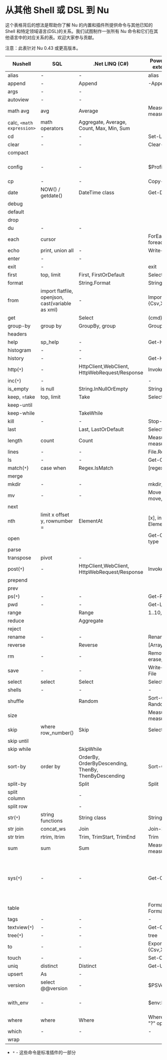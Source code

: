 # 从其他 Shell 或 DSL 到 Nu

这个表格背后的想法是帮助你了解 Nu 的内置和插件所提供命令与其他已知的 Shell 和特定领域语言(DSL)的关系。我们试图制作一张所有 Nu 命令和它们在其他语言中的对应关系的表。欢迎大家参与贡献。

注意：此表针对 Nu 0.43 或更高版本。

| Nushell                   | SQL                                              | .Net LINQ (C#)                                       | PowerShell (without external modules)      | Bash                                            |
| ------------------------- | ------------------------------------------------ | ---------------------------------------------------- | ------------------------------------------ | ----------------------------------------------- |
| alias                     | -                                                | -                                                    | alias                                      | alias                                           |
| append                    | -                                                | Append                                               | -Append                                    |                                                 |
| args                      | -                                                | -                                                    |                                            |                                                 |
| autoview                  | -                                                | -                                                    |                                            |                                                 |
| math avg                  | avg                                              | Average                                              | Measure-Object, measure                    |                                                 |
| calc, `<math expression>` | math operators                                   | Aggregate, Average, Count, Max, Min, Sum             |                                            | bc                                              |
| cd                        | -                                                | -                                                    | Set-Location, cd                           | cd                                              |
| clear                     | -                                                | -                                                    | Clear-Host                                 | clear                                           |
| compact                   |                                                  |                                                      |                                            |                                                 |
| config                    | -                                                | -                                                    | $Profile                                   | vi .bashrc, .profile                            |
| cp                        | -                                                | -                                                    | Copy-Item, cp, copy                        | cp                                              |
| date                      | NOW() / getdate()                                | DateTime class                                       | Get-Date                                   | date                                            |
| debug                     |                                                  |                                                      |                                            |                                                 |
| default                   |                                                  |                                                      |                                            |                                                 |
| drop                      |                                                  |                                                      |                                            |                                                 |
| du                        | -                                                | -                                                    |                                            | du                                              |
| each                      | cursor                                           |                                                      | ForEach-Object, foreach, for               |                                                 |
| echo                      | print, union all                                 | -                                                    | Write-Output, write                        | echo                                            |
| enter                     | -                                                | -                                                    |                                            |                                                 |
| exit                      | -                                                |                                                      | exit                                       | exit                                            |
| first                     | top, limit                                       | First, FirstOrDefault                                | Select-Object -First                       | head                                            |
| format                    |                                                  | String.Format                                        | String.Format                              |                                                 |
| from                      | import flatfile, openjson, cast(variable as xml) | -                                                    | Import/ConvertFrom-{Csv,Xml,Html,Json}     |                                                 |
| get                       |                                                  | Select                                               | (cmd).column                               |                                                 |
| group-by                  | group by                                         | GroupBy, group                                       | Group-Object, group                        |                                                 |
| headers                   |                                                  |                                                      |                                            |                                                 |
| help                      | sp_help                                          | -                                                    | Get-Help, help, man                        | man                                             |
| histogram                 | -                                                | -                                                    |                                            |                                                 |
| history                   | -                                                | -                                                    | Get-History, history                       | history                                         |
| http(`*`)                 | -                                                | HttpClient,WebClient, HttpWebRequest/Response        | Invoke-WebRequest                          | wget                                            |
| inc(`*`)                  | -                                                |                                                      | -                                          | -                                               |
| is_empty                  | is null                                          | String.InNullOrEmpty                                 | String.InNullOrEmpty                       |                                                 |
| keep, =take               | top, limit                                       | Take                                                 | Select-Object -First                       | head                                            |
| keep-until                |                                                  |                                                      |                                            |                                                 |
| keep-while                |                                                  | TakeWhile                                            |                                            |                                                 |
| kill                      | -                                                | -                                                    | Stop-Process, kill                         | kill                                            |
| last                      |                                                  | Last, LastOrDefault                                  | Select-Object -Last                        | tail                                            |
| length                    | count                                            | Count                                                | Measure-Object, measure                    | wc                                              |
| lines                     | -                                                | -                                                    | File.ReadAllLines                          |                                                 |
| ls                        | -                                                | -                                                    | Get-ChildItem, dir, ls                     | ls                                              |
| match(`*`)                | case when                                        | Regex.IsMatch                                        | [regex]                                    |                                                 |
| merge                     |                                                  |                                                      |                                            |                                                 |
| mkdir                     | -                                                | -                                                    | mkdir, md                                  | mkdir                                           |
| mv                        | -                                                | -                                                    | Move-Item, mv, move, mi                    | mv                                              |
| next                      |                                                  |                                                      |                                            |                                                 |
| nth                       | limit x offset y, rownumber =                    | ElementAt                                            | [x], indexing operator, ElementAt          |                                                 |
| open                      |                                                  |                                                      | Get-Content, gc, cat, type                 | cat                                             |
| parse                     |                                                  |                                                      |                                            |                                                 |
| transpose                 | pivot                                            | -                                                    |                                            |                                                 |
| post(`*`)                 | -                                                | HttpClient,WebClient, HttpWebRequest/Response        | Invoke-WebRequest                          |                                                 |
| prepend                   |                                                  |                                                      |                                            |                                                 |
| prev                      |                                                  |                                                      |                                            |                                                 |
| ps(`*`)                   | -                                                | -                                                    | Get-Process, ps, gps                       | ps                                              |
| pwd                       | -                                                | -                                                    | Get-Location, pwd                          | pwd                                             |
| range                     |                                                  | Range                                                | 1..10, 'a'..'f'                            |                                                 |
| reduce                    |                                                  | Aggregate                                            |                                            |                                                 |
| reject                    |                                                  |                                                      |                                            |                                                 |
| rename                    | -                                                | -                                                    | Rename-Item, ren, rni                      | mv                                              |
| reverse                   |                                                  | Reverse                                              | [Array]::Reverse($var)                     |                                                 |
| rm                        | -                                                | -                                                    | Remove-Item, del, erase, rd, ri, rm, rmdir | rm                                              |
| save                      | -                                                | -                                                    | Write-Output, Out-File                     | > foo.txt                                       |
| select                    | select                                           | Select                                               | Select-Object, select                      |                                                 |
| shells                    | -                                                | -                                                    | -                                          |                                                 |
| shuffle                   |                                                  | Random                                               | Sort-Object {Get-Random}                   | -                                               |
| size                      |                                                  |                                                      | Measure-Object, measure                    | wc                                              |
| skip                      | where row_number()                               | Skip                                                 | Select-Object -Skip                        |                                                 |
| skip until                |                                                  |                                                      |                                            |                                                 |
| skip while                |                                                  | SkipWhile                                            |                                            |                                                 |
| sort-by                   | order by                                         | OrderBy, OrderByDescending, ThenBy, ThenByDescending | Sort-Object, sort                          |                                                 |
| split-by                  |                                                  | Split                                                | Split                                      |                                                 |
| split column              |                                                  | -                                                    |                                            |                                                 |
| split row                 |                                                  | -                                                    |                                            |                                                 |
| str(`*`)                  | string functions                                 | String class                                         | String class                               |                                                 |
| str join                  | concat_ws                                        | Join                                                 | Join-String                                |                                                 |
| str trim                  | rtrim, ltrim                                     | Trim, TrimStart, TrimEnd                             | Trim                                       |                                                 |
| sum                       | sum                                              | Sum                                                  | Measure-Object, measure                    |                                                 |
| sys(`*`)                  | -                                                | -                                                    | Get-ComputerInfo                           | uname, lshw, lsblk, lscpu, lsusb, hdparam, free |
| table                     |                                                  |                                                      | Format-Table, ft, Format-List, fl          |                                                 |
| tags                      | -                                                | -                                                    | -                                          |                                                 |
| textview(`*`)             | -                                                | -                                                    | Get-Content, cat                           |                                                 |
| tree(`*`)                 | -                                                | -                                                    | tree                                       |                                                 |
| to                        | -                                                | -                                                    | Export/ConvertTo-{Csv,Xml,Html,Json}       |                                                 |
| touch                     | -                                                | -                                                    | Set-Content                                | touch                                           |
| uniq                      | distinct                                         | Distinct                                             | Get-Unique, gu                             | uniq                                            |
| upsert                    | As                                               | -                                                    |                                            |                                                 |
| version                   | select @@version                                 | -                                                    | $PSVersionTable                            |                                                 |
| with_env                  | -                                                | -                                                    | $env:FOO = 'bar'                           | export foo = "bar"                              |
| where                     | where                                            | Where                                                | Where-Object, where, "?" operator          |                                                 |
| which                     | -                                                | -                                                    | -                                          | which                                           |
| wrap                      |                                                  |                                                      |                                            |                                                 |

- `*` - 这些命令是标准插件的一部分
